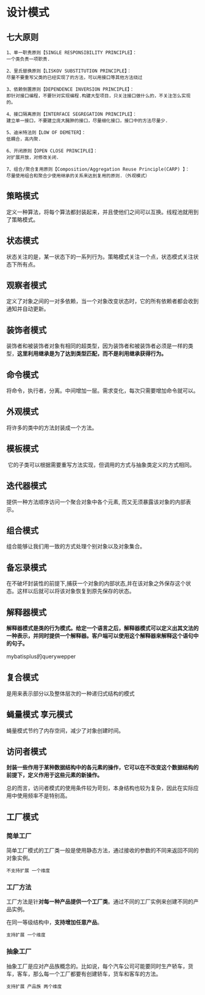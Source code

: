# 设计模式

## 七大原则

```
1、单一职责原则【SINGLE RESPONSIBILITY PRINCIPLE】：
一个类负责一项职责.

2、里氏替换原则【LISKOV SUBSTITUTION PRINCIPLE】：
尽量不要重写父类的已经实现了的方法，可以用接口等其他方法绕过

3、依赖倒置原则【DEPENDENCE INVERSION PRINCIPLE】：
即针对接口编程，不要针对实现编程.构建大型项目，只关注接口做什么的，不关注怎么实现的。

4、接口隔离原则【INTERFACE SEGREGATION PRINCIPLE】：
建立单一接口，不要建立庞大臃肿的接口，尽量细化接口，接口中的方法尽量少.

5、迪米特法则【LOW OF DEMETER】：
低耦合，高内聚.

6、开闭原则【OPEN CLOSE PRINCIPLE】：
对扩展开放，对修改关闭.

7、组合/聚合复用原则【Composition/Aggregation Reuse Principle(CARP) 】：
尽量使用组合和聚合少使用继承的关系来达到复用的原则.（外观模式）
```



## 策略模式

定义一种算法，将每个算法都封装起来，并且使他们之间可以互换。线程池就用到了策略模式。



## 状态模式

状态关注的是，某一状态下的一系列行为。策略模式关注一个点，状态模式关注状态下所有点。



## 观察者模式

定义了对象之间的一对多依赖，当一个对象改变状态时，它的所有依赖者都会收到通知并自动更新。 



## 装饰者模式

装饰者和被装饰者对象有相同的超类型，因为装饰者和被装饰者必须是一样的类型，**这里利用继承是为了达到类型匹配，而不是利用继承获得行为。** 



## 命令模式

将命令，执行者，分离。中间增加一层。需求变化，每次只需要增加命令就可以。



## 外观模式

将许多的类中的方法封装成一个方法。



## 模板模式

 它的子类可以根据需要重写方法实现，但调用的方式与抽象类定义的方式相同。



## 迭代器模式

提供一种方法顺序访问一个聚合对象中各个元素, 而又无须暴露该对象的内部表示。



## 组合模式

组合能够让我们用一致的方式处理个别对象以及对象集合。



## 备忘录模式

在不破坏封装性的前提下,捕获一个对象的内部状态,并在该对象之外保存这个状态。这样以后就可以将该对象恢复到原先保存的状态。 



## 解释器模式

**解释器模式是类的行为模式。给定一个语言之后，解释器模式可以定义出其文法的一种表示，并同时提供一个解释器。客户端可以使用这个解释器来解释这个语句中的句子。** 

mybatisplus的querywepper



## 复合模式

是用来表示部分以及整体层次的一种递归式结构的模式 



## 蝇量模式 享元模式

蝇量模式节约了内存空间，减少了对象创建时间。



## 访问者模式

**封装一些作用于某种数据结构中的各元素的操作，它可以在不改变这个数据结构的前提下，定义作用于这些元素的新操作。** 

总的而言，访问者模式的使用条件较为苛刻，本身结构也较为复杂，因此在实际应用中使用频率不是特别高。 



## 工厂模式

### 简单工厂

简单工厂模式的工厂类一般是使用静态方法，通过接收的参数的不同来返回不同的对象实例。 

```
不支持扩展 一个维度
```

### 工厂方法

工厂方法是针**对每一种产品提供一个工厂类**。通过不同的工厂实例来创建不同的产品实例。

在同一等级结构中，**支持增加任意产品**。

```
支持扩展 一个维度
```

### 抽象工厂

抽象工厂是应对产品族概念的。比如说，每个汽车公司可能要同时生产轿车，货车，客车，那么每一个工厂都要有创建轿车，货车和客车的方法。 

```
支持扩展 产品族 两个维度
```

